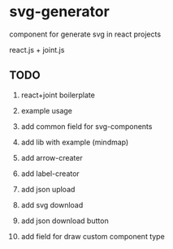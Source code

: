 # svg-generator

component for generate svg in react projects

react.js + joint.js

## TODO

1. react+joint boilerplate
2. example usage
3. add common field for svg-components
4. add lib with example (mindmap)

5. add arrow-creater
6. add label-creator
7. add json upload

8. add svg download
9. add json download button

10. add field for draw custom component type
